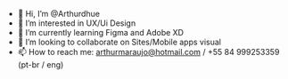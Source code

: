 - 👋 Hi, I’m @Arthurdhue
- 👀 I’m interested in UX/Ui Design
- 🌱 I’m currently learning Figma and Adobe XD
- 💞️ I’m looking to collaborate on Sites/Mobile apps visual
- 📫 How to reach me: arthurmaraujo@hotmail.com / +55 84 999253359 (pt-br / eng)

<!---
Arthurdhue/Arthurdhue is a ✨ special ✨ repository because its `README.md` (this file) appears on your GitHub profile.
You can click the Preview link to take a look at your changes.
--->
